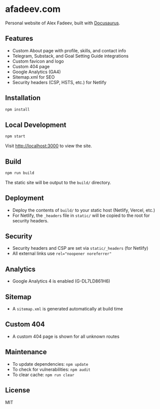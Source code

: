 # afadeev.com

Personal website of Alex Fadeev, built with [Docusaurus](https://docusaurus.io/).

## Features
- Custom About page with profile, skills, and contact info
- Telegram, Substack, and Goal Setting Guide integrations
- Custom favicon and logo
- Custom 404 page
- Google Analytics (GA4)
- Sitemap.xml for SEO
- Security headers (CSP, HSTS, etc.) for Netlify

## Installation

```sh
npm install
```

## Local Development

```sh
npm start
```
Visit [http://localhost:3000](http://localhost:3000) to view the site.

## Build

```sh
npm run build
```
The static site will be output to the `build/` directory.

## Deployment
- Deploy the contents of `build/` to your static host (Netlify, Vercel, etc.)
- For Netlify, the `_headers` file in `static/` will be copied to the root for security headers.

## Security
- Security headers and CSP are set via `static/_headers` (for Netlify)
- All external links use `rel="noopener noreferrer"`

## Analytics
- Google Analytics 4 is enabled (G-DL7LD861H6)

## Sitemap
- A `sitemap.xml` is generated automatically at build time

## Custom 404
- A custom 404 page is shown for all unknown routes

## Maintenance
- To update dependencies: `npm update`
- To check for vulnerabilities: `npm audit`
- To clear cache: `npm run clear`

## License
MIT
